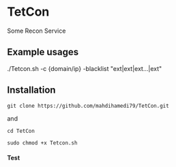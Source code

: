 # TetCon
Some Recon Service


## Example usages
./Tetcon.sh -c {domain/ip} -blacklist "ext|ext|ext...|ext"



## Installation
```
git clone https://github.com/mahdihamedi79/TetCon.git
```
and
```
cd TetCon
```
```
sudo chmod +x Tetcon.sh
```

#### Test
